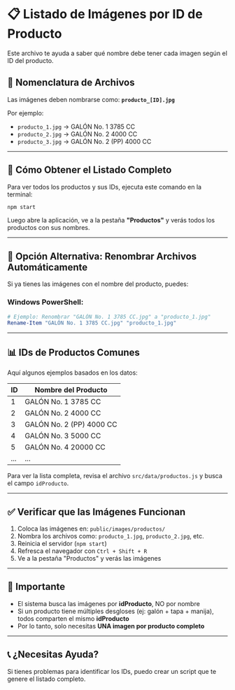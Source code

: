 # 📋 Listado de Imágenes por ID de Producto

Este archivo te ayuda a saber qué nombre debe tener cada imagen según el ID del producto.

## 📸 Nomenclatura de Archivos

Las imágenes deben nombrarse como: **`producto_[ID].jpg`**

Por ejemplo:
- `producto_1.jpg` → GALÓN No. 1 3785 CC
- `producto_2.jpg` → GALÓN No. 2 4000 CC
- `producto_3.jpg` → GALÓN No. 2 (PP) 4000 CC

---

## 📝 Cómo Obtener el Listado Completo

Para ver todos los productos y sus IDs, ejecuta este comando en la terminal:

```bash
npm start
```

Luego abre la aplicación, ve a la pestaña **"Productos"** y verás todos los productos con sus nombres.

---

## 🔧 Opción Alternativa: Renombrar Archivos Automáticamente

Si ya tienes las imágenes con el nombre del producto, puedes:

### Windows PowerShell:
```powershell
# Ejemplo: Renombrar "GALÓN No. 1 3785 CC.jpg" a "producto_1.jpg"
Rename-Item "GALÓN No. 1 3785 CC.jpg" "producto_1.jpg"
```

---

## 📊 IDs de Productos Comunes

Aquí algunos ejemplos basados en los datos:

| ID | Nombre del Producto |
|----|---------------------|
| 1  | GALÓN No. 1 3785 CC |
| 2  | GALÓN No. 2 4000 CC |
| 3  | GALÓN No. 2 (PP) 4000 CC |
| 4  | GALÓN No. 3 5000 CC |
| 5  | GALÓN No. 4 20000 CC |
| ... | ... |

Para ver la lista completa, revisa el archivo `src/data/productos.js` y busca el campo `idProducto`.

---

## ✅ Verificar que las Imágenes Funcionan

1. Coloca las imágenes en: `public/images/productos/`
2. Nombra los archivos como: `producto_1.jpg`, `producto_2.jpg`, etc.
3. Reinicia el servidor (`npm start`)
4. Refresca el navegador con `Ctrl + Shift + R`
5. Ve a la pestaña "Productos" y verás las imágenes

---

## 🚨 Importante

- El sistema busca las imágenes por **idProducto**, NO por nombre
- Si un producto tiene múltiples desgloses (ej: galón + tapa + manija), todos comparten el mismo **idProducto**
- Por lo tanto, solo necesitas **UNA imagen por producto completo**

---

## 📞 ¿Necesitas Ayuda?

Si tienes problemas para identificar los IDs, puedo crear un script que te genere el listado completo.
